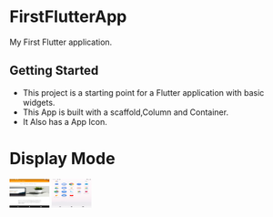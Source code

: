 # FirstFlutterApp

My First Flutter application.

## Getting Started

- This project is a starting point for a Flutter application with basic widgets.
- This App is built with a scaffold,Column and Container.
- It Also has a App Icon.

# Display Mode
<img src="images/00.png" width="70" height="50">
<img src="images/01.png" width="70" height="50">
  

